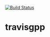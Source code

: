 [![Build Status](https://travis-ci.org/rahulhgaikwad/travisgpp.svg?branch=master)](https://travis-ci.org/rahulhgaikwad/travisgpp)
# travisgpp
